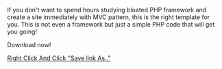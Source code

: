 If you don't want to spend hours studying bloated PHP framework and create a site immediately with MVC pattern, this is the right template for you. This is not even a framework but just a simple PHP code that will get you going!


Download now!

<a href='https://code.google.com/p/php-simplemvc/source/browse/trunk/php-simplemvc.1.0.1.rar'>Right Click And Click "Save link As.."  </a>

